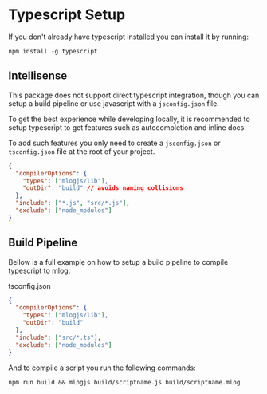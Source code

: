 # Typescript Setup

If you don't already have typescript installed you can install it by running:

```shell
npm install -g typescript
```

## Intellisense

This package does not support direct typescript integration, though you can setup a build pipeline or use javascript with a `jsconfig.json` file.

To get the best experience while developing locally, it is recommended to setup typescript to get features such as autocompletion and inline docs.

To add such features you only need to create a `jsconfig.json` or `tsconfig.json` file at the root of your project.

```json
{
  "compilerOptions": {
    "types": ["mlogjs/lib"],
    "outDir": "build" // avoids naming collisions
  },
  "include": ["*.js", "src/*.js"],
  "exclude": ["node_modules"]
}
```

## Build Pipeline

Bellow is a full example on how to setup a build pipeline to compile typescript to mlog.

tsconfig.json

```json
{
  "compilerOptions": {
    "types": ["mlogjs/lib"],
    "outDir": "build"
  },
  "include": ["src/*.ts"],
  "exclude": ["node_modules"]
}
```

And to compile a script you run the following commands:

```shell
npm run build && mlogjs build/scriptname.js build/scriptname.mlog
```
